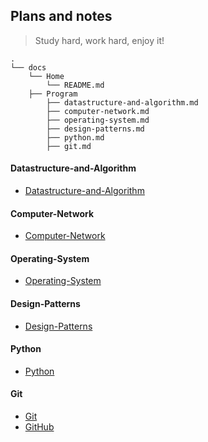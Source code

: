 ## Plans and notes

> Study hard, work hard, enjoy it!

```text
.
└── docs
    └── Home    
        └── README.md
    ├── Program
        ├── datastructure-and-algorithm.md
        ├── computer-network.md   
        ├── operating-system.md
        ├── design-patterns.md
        ├── python.md
        ├── git.md
```

#### Datastructure-and-Algorithm
* [Datastructure-and-Algorithm](https://github.com/Gaotianhe/Readinglist/labels/Datastructure-and-Algorithm)

#### Computer-Network
* [Computer-Network](https://github.com/Gaotianhe/Readinglist/labels/Computer-Network)

#### Operating-System

* [Operating-System](https://github.com/Gaotianhe/Readinglist/labels/Operating-System)

#### Design-Patterns
* [Design-Patterns](https://github.com/Gaotianhe/Readinglist/labels/Design-Patterns)

#### Python
* [Python](https://github.com/Gaotianhe/Readinglist/labels/Python)

#### Git
* [Git](https://github.com/Gaotianhe/Readinglist/labels/Git)
* [GitHub](https://github.com/Gaotianhe/Readinglist/labels/GitHub)